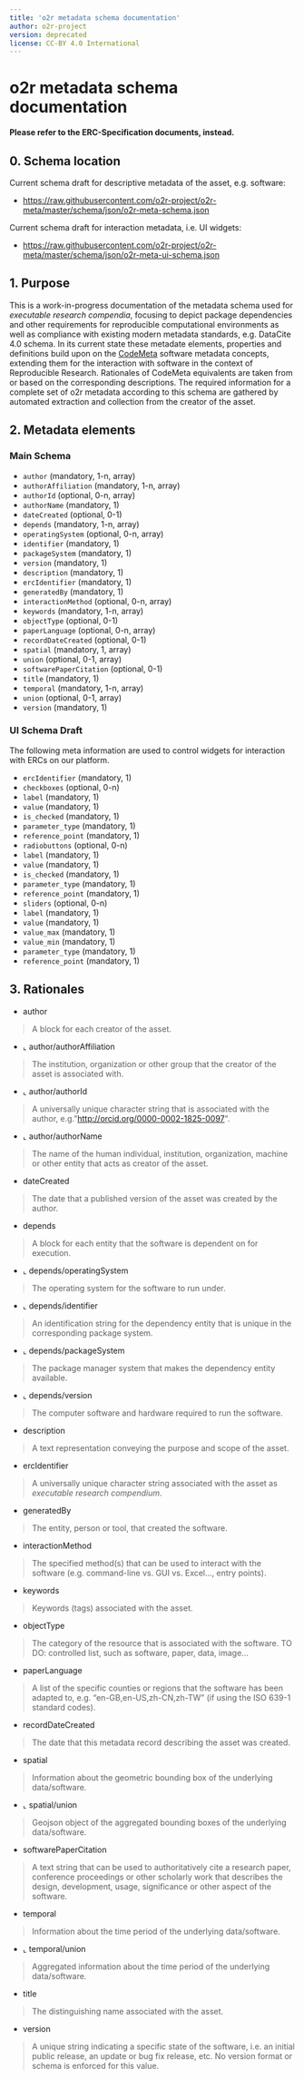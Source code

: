 ```yaml
---
title: 'o2r metadata schema documentation'
author: o2r-project
version: deprecated
license: CC-BY 4.0 International
---
```


# o2r metadata schema documentation

**Please refer to the ERC-Specification documents, instead.**


## 0. Schema location
Current schema draft for descriptive metadata of the asset, e.g. software:

- <https://raw.githubusercontent.com/o2r-project/o2r-meta/master/schema/json/o2r-meta-schema.json>

Current schema draft for interaction metadata, i.e. UI widgets:

- <https://raw.githubusercontent.com/o2r-project/o2r-meta/master/schema/json/o2r-meta-ui-schema.json>

## 1. Purpose

This is a work-in-progress documentation of the metadata schema used for _executable research compendia_, focusing to depict package dependencies and other requirements for reproducible computational environments as well as compliance with existing modern metadata standards, e.g. DataCite 4.0 schema.
In its current state these metadate elements, properties and definitions build upon on the [CodeMeta](https://github.com/codemeta/codemeta) software metadata concepts, extending them for the interaction with software in the context of Reproducible Research. Rationales of CodeMeta equivalents are taken from or based on the corresponding descriptions.
The required information for a complete set of o2r metadata according to this schema are gathered by automated extraction and collection from the creator of the asset.

## 2. Metadata elements

### Main Schema

- ```author``` (mandatory, 1-n, array)
 - ```authorAffiliation``` (mandatory, 1-n, array)
 - ```authorId``` (optional, 0-n, array)
 - ```authorName``` (mandatory, 1)
- ```dateCreated``` (optional, 0-1)
- ```depends``` (mandatory, 1-n, array)
 - ```operatingSystem``` (optional, 0-n, array)
 - ```identifier``` (mandatory, 1)
 - ```packageSystem``` (mandatory, 1)
 - ```version``` (mandatory, 1)
- ```description``` (mandatory, 1)
- ```ercIdentifier``` (mandatory, 1)
- ```generatedBy``` (mandatory, 1)
- ```interactionMethod``` (optional, 0-n, array)
- ```keywords``` (mandatory, 1-n, array)
- ```objectType``` (optional, 0-1)
- ```paperLanguage``` (optional, 0-n, array)
- ```recordDateCreated``` (optional, 0-1)
- ```spatial``` (mandatory, 1, array)
 - ```union``` (optional, 0-1, array)
- ```softwarePaperCitation``` (optional, 0-1)
- ```title``` (mandatory, 1)
- ```temporal``` (mandatory, 1-n, array)
 - ```union``` (optional, 0-1, array)
- ```version``` (mandatory, 1)

### UI Schema Draft
The following meta information are used to control widgets for interaction with ERCs on our platform.

- ```ercIdentifier``` (mandatory, 1)
- ```checkboxes``` (optional, 0-n)
 - ```label``` (mandatory, 1)
 - ```value``` (mandatory, 1)
 - ```is_checked``` (mandatory, 1)
 - ```parameter_type``` (mandatory, 1)
 - ```reference_point``` (mandatory, 1)
- ```radiobuttons``` (optional, 0-n)
 - ```label``` (mandatory, 1)
 - ```value``` (mandatory, 1)
 - ```is_checked``` (mandatory, 1)
 - ```parameter_type``` (mandatory, 1)
 - ```reference_point``` (mandatory, 1)
- ```sliders``` (optional, 0-n)
 - ```label``` (mandatory, 1)
 - ```value``` (mandatory, 1)
 - ```value_max``` (mandatory, 1)
 - ```value_min``` (mandatory, 1)
 - ```parameter_type``` (mandatory, 1)
 - ```reference_point``` (mandatory, 1)


## 3. Rationales

- author
> A block for each creator of the asset.

- ⌞ author/authorAffiliation
> The institution, organization or other group that the creator of the asset is associated with.

- ⌞ author/authorId
> A universally unique character string that is associated with the author, e.g."http://orcid.org/0000-0002-1825-0097".

- ⌞ author/authorName
> The name of the human individual, institution, organization, machine or other entity that acts as creator of the asset.

- dateCreated
> The date that a published version of the asset was created by the author.

- depends
> A block for each entity that the software is dependent on for execution.

- ⌞ depends/operatingSystem
> The operating system for the software to run under.

- ⌞ depends/identifier
> An identification string for the dependency entity that is unique in the corresponding package system.
 
- ⌞ depends/packageSystem
> The package manager system that makes the dependency entity available.
 
- ⌞ depends/version
> The computer software and hardware required to run the software.

- description
> A text representation conveying the purpose and scope of the asset.

- ercIdentifier
> A universally unique character string associated with the asset as _executable research compendium_.

- generatedBy
> The entity, person or tool, that created the software.

- interactionMethod
> The specified method(s) that can be used to interact with the software (e.g. command-line vs. GUI vs. Excel..., entry points).

- keywords
> Keywords (tags) associated with the asset.

- objectType
> The category of the resource that is associated with the software. TO DO: controlled list, such as software, paper, data, image...

- paperLanguage
> A list of the specific counties or regions that the software has been adapted to, e.g. “en-GB,en-US,zh-CN,zh-TW” (if using the ISO 639-1 standard codes).

- recordDateCreated
> The date that this metadata record describing the asset was created.

- spatial
> Information about the geometric bounding box of the underlying data/software.

- ⌞ spatial/union
> Geojson object of the aggregated bounding boxes of the underlying data/software.

- softwarePaperCitation
> A text string that can be used to authoritatively cite a research paper, conference proceedings or other scholarly work that describes the design, development, usage, significance or other aspect of the software.

- temporal
> Information about the time period of the underlying data/software.

- ⌞ temporal/union
> Aggregated information about the time period of the underlying data/software.

- title
> The distinguishing name associated with the asset.

- version
> A unique string indicating a specific state of the software, i.e. an initial public release, an update or bug fix release, etc. No version format or schema is enforced for this value.

